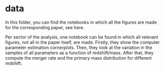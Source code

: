 # data

In this folder, you can find the notebooks in which all the figures are made for the corresponding paper, see here.

Per sector of the analysis, one notebook can be found in which all relevant figures, not all in the paper itself, are made.
Firstly, they show the computer parameter estimation cornerplots. Then, they look at the variation in the samples of all parameters as a function of redshift/mass.
After that, they compute the merger rate and the primary mass distribution for different redshift.